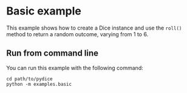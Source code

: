 # Basic example

This example shows how to create a Dice instance and use the `roll()` method to return a random outcome, varying from 1 to 6.

## Run from command line

You can run this example with the following command:

```
cd path/to/pydice
python -m examples.basic
```
